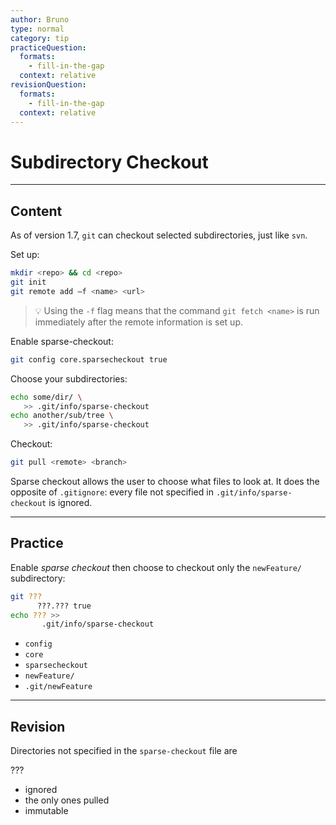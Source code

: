 ```yaml
---
author: Bruno
type: normal
category: tip
practiceQuestion:
  formats:
    - fill-in-the-gap
  context: relative
revisionQuestion:
  formats:
    - fill-in-the-gap
  context: relative
---
```


# Subdirectory Checkout


---

## Content

As of version 1.7, `git` can checkout selected subdirectories, just like `svn`. 

Set up:

```bash
mkdir <repo> && cd <repo>
git init
git remote add –f <name> <url>
```

> 💡 Using the `-f` flag means that the command `git fetch <name>` is run immediately after the remote information is set up. 

Enable sparse-checkout:

```bash
git config core.sparsecheckout true
```

Choose your subdirectories:

```bash
echo some/dir/ \
   >> .git/info/sparse-checkout
echo another/sub/tree \
   >> .git/info/sparse-checkout
```

Checkout:

```bash
git pull <remote> <branch>
```

Sparse checkout allows the user to choose what files to look at. It does the opposite of `.gitignore`: every file not specified in `.git/info/sparse-checkout` is ignored.


---

## Practice

Enable *sparse checkout* then choose to checkout only the `newFeature/` subdirectory:

```bash
git ???
      ???.??? true
echo ??? >>
       .git/info/sparse-checkout
```

- `config`
- `core`
- `sparsecheckout`
- `newFeature/`
- `.git/newFeature`


---

## Revision

Directories not specified in the `sparse-checkout` file are

???

- ignored
- the only ones pulled
- immutable
